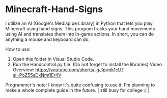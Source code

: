 # Minecraft-Hand-Signs
I utilize an AI (Google's Mediapipe Library) in Python that lets you play Minecraft using hand signs. This program tracks your hand movements using AI and translates them into in-game actions. In short, you can do anything a mouse and keyboard can do. 

How to use:
1. Open this folder in Visual Studio Code.
2. Run the Handcontrol.py file. (Do not forget to install the libraries)
Video Overview: https://youtube.com/shorts/-gJlprmk1cU?si=PoZ55sDxNmfIEr4V

Programmer's note:
I know it's quite confusing to use it, I'm planning to make a whole complete guide in the future. (  still busy for college :(  )

